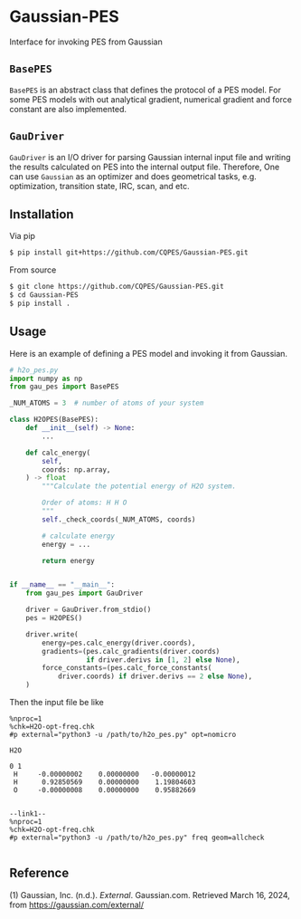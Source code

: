 # Gaussian-PES

Interface for invoking PES from Gaussian

## `BasePES`

`BasePES` is an abstract class that defines the protocol of a PES model. For some PES models with out analytical gradient, numerical gradient and force constant are also implemented.

## `GauDriver`

`GauDriver` is an I/O driver for parsing Gaussian internal input file and writing the results calculated on PES into the internal output file. Therefore, One can use `Gaussian` as an optimizer and does geometrical tasks, e.g. optimization, transition state, IRC, scan, and etc.

## Installation

Via pip

```bash
$ pip install git+https://github.com/CQPES/Gaussian-PES.git
```

From source

```bash
$ git clone https://github.com/CQPES/Gaussian-PES.git
$ cd Gaussian-PES
$ pip install .
```

## Usage

Here is an example of defining a PES model and invoking it from Gaussian.

```python
# h2o_pes.py
import numpy as np
from gau_pes import BasePES

_NUM_ATOMS = 3  # number of atoms of your system

class H2OPES(BasePES):
    def __init__(self) -> None:
        ...

    def calc_energy(
        self,
        coords: np.array,
    ) -> float
        """Calculate the potential energy of H2O system.

        Order of atoms: H H O
        """
        self._check_coords(_NUM_ATOMS, coords)

        # calculate energy
        energy = ...

        return energy


if __name__ == "__main__":
    from gau_pes import GauDriver

    driver = GauDriver.from_stdio()
    pes = H2OPES()

    driver.write(
        energy=pes.calc_energy(driver.coords),
        gradients=(pes.calc_gradients(driver.coords)
                   if driver.derivs in [1, 2] else None),
        force_constants=(pes.calc_force_constants(
            driver.coords) if driver.derivs == 2 else None),
    )
```

Then the input file be like

```
%nproc=1
%chk=H2O-opt-freq.chk
#p external="python3 -u /path/to/h2o_pes.py" opt=nomicro

H2O

0 1
 H     -0.00000002    0.00000000   -0.00000012
 H      0.92850569    0.00000000    1.19804603
 O     -0.00000008    0.00000000    0.95882669


--link1--
%nproc=1
%chk=H2O-opt-freq.chk
#p external="python3 -u /path/to/h2o_pes.py" freq geom=allcheck


```

## Reference

(1) Gaussian, Inc. (n.d.). _External_. Gaussian.com. Retrieved March 16, 2024, from https://gaussian.com/external/
